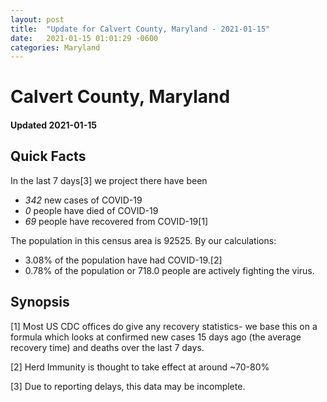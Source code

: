 ```yaml
---
layout: post
title:  "Update for Calvert County, Maryland - 2021-01-15"
date:   2021-01-15 01:01:29 -0600
categories: Maryland
---
```


# Calvert County, Maryland
#### Updated 2021-01-15

## Quick Facts

In the last 7 days[3] we project there have been
- *342* new cases of COVID-19
- *0* people have died of COVID-19
- *69* people have recovered from COVID-19[1]

The population in this census area is 92525. By our calculations:
- 3.08% of the population have had COVID-19.[2]
- 0.78% of the population or 718.0 people are actively fighting the virus.

## Synopsis




[1] Most US CDC offices do give any recovery statistics- we base this on a formula which looks at confirmed new cases
15 days ago (the average recovery time) and deaths over the last 7 days.

[2] Herd Immunity is thought to take effect at around ~70-80%

[3] Due to reporting delays, this data may be incomplete.
 
    